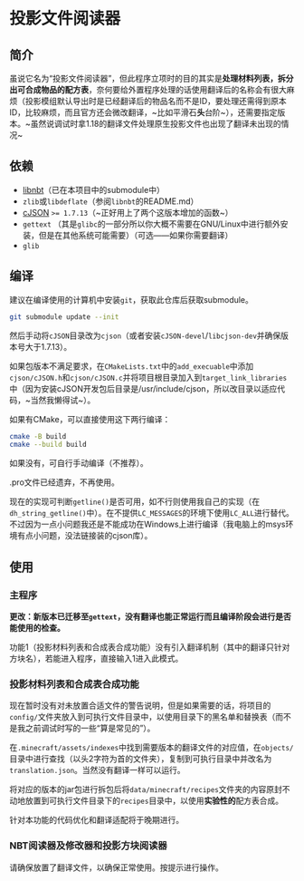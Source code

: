 # 投影文件阅读器

## 简介

虽说它名为“投影文件阅读器”，但此程序立项时的目的其实是**处理材料列表，拆分出可合成物品的配方表**，奈何要给外置程序处理的话使用翻译后的名称会有很大麻烦（投影模组默认导出时是已经翻译后的物品名而不是ID，要处理还需得到原本ID，比较麻烦，而且官方还会微改翻译，~比如平滑石**头**台阶~），还需要指定版本。~虽然说调试时拿1.18的翻译文件处理原生投影文件也出现了翻译未出现的情况~

## 依赖

- [libnbt](https://github.com/djytw/libnbt)（已在本项目中的submodule中）
- `zlib`或`libdeflate`（参阅`libnbt`的README.md）
- [cJSON](https://github.com/DaveGamble/cJSON) `>= 1.7.13`（~正好用上了两个这版本增加的函数~）
- `gettext` （其是`glibc`的一部分所以你大概不需要在GNU/Linux中进行额外安装，但是在其他系统可能需要）（可选——如果你需要翻译）
- `glib`

## 编译

建议在编译使用的计算机中安装`git`，获取此仓库后获取submodule。

```bash
git submodule update --init
```

然后手动将`cJSON`目录改为`cjson`（或者安装`cJSON-devel`/`libcjson-dev`并确保版本号大于1.7.13）。

如果包版本不满足要求，在`CMakeLists.txt`中的`add_execuable`中添加`cjson/cJSON.h`和`cjson/cJSON.c`并将项目根目录加入到`target_link_libraries`中（因为安装cJSON开发包后目录是/usr/include/cjson，所以改目录以适应代码，~当然我懒得试~）。

如果有CMake，可以直接使用这下两行编译：

```bash
cmake -B build
cmake --build build
```

如果没有，可自行手动编译（不推荐）。

.pro文件已经遗弃，不再使用。

现在的实现可判断`getline()`是否可用，如不行则使用我自己的实现（在`dh_string_getline()`中）。在不提供`LC_MESSAGES`的环境下使用`LC_ALL`进行替代。不过因为一点小问题我还是不能成功在Windows上进行编译（我电脑上的msys环境有点小问题，没法链接装的cjson库）。

## 使用

### 主程序

**更改：新版本已迁移至`gettext`，没有翻译也能正常运行而且编译阶段会进行是否能使用的检查。**

功能1（投影材料列表和合成表合成功能）没有引入翻译机制（其中的翻译只针对方块名），若能进入程序，直接输入1进入此模式。

### 投影材料列表和合成表合成功能

现在暂时没有对未放置合适文件的警告说明，但是如果需要的话，将项目的`config/`文件夹放入到可执行文件目录中，以使用目录下的黑名单和替换表（而不是我之前调试时写的一些“算是常见的”）。

在`.minecraft/assets/indexes`中找到需要版本的翻译文件的对应值，在`objects/`目录中进行查找（以头2字符为首的文件夹），复制到可执行目录中并改名为`translation.json`。当然没有翻译一样可以运行。

将对应的版本的jar包进行拆包后将`data/minecraft/recipes`文件夹的内容原封不动地放置到可执行文件目录下的`recipes`目录中，以使用**实验性的**配方表合成。

针对本功能的代码优化和翻译适配将于晚期进行。

### NBT阅读器及修改器和投影方块阅读器

请确保放置了翻译文件，以确保正常使用。按提示进行操作。


